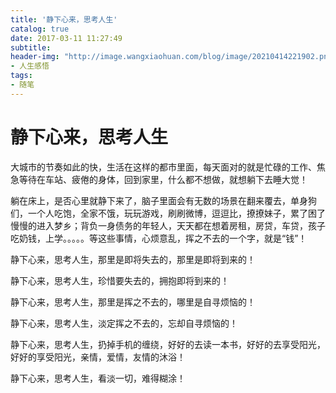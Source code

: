 ```yaml
---
title: '静下心来，思考人生'
catalog: true
date: 2017-03-11 11:27:49
subtitle:
header-img: "http://image.wangxiaohuan.com/blog/image/20210414221902.png"
- 人生感悟
tags:
- 随笔
---
```




# 静下心来，思考人生

大城市的节奏如此的快，生活在这样的都市里面，每天面对的就是忙碌的工作、焦急等待在车站、疲倦的身体，回到家里，什么都不想做，就想躺下去睡大觉！

躺在床上，是否心里就静下来了，脑子里面会有无数的场景在翻来覆去，单身狗们，一个人吃饱，全家不饿，玩玩游戏，刷刷微博，逗逗比，撩撩妹子，累了困了慢慢的进入梦乡；背负一身债务的年轻人，天天都在想着房租，房贷，车贷，孩子吃奶钱，上学。。。。。等这些事情，心烦意乱，挥之不去的一个字，就是“钱”！

静下心来，思考人生，那里是即将失去的，那里是即将到来的！

静下心来，思考人生，珍惜要失去的，拥抱即将到来的！

静下心来，思考人生，那里是挥之不去的，哪里是自寻烦恼的！

静下心来，思考人生，淡定挥之不去的，忘却自寻烦恼的！

静下心来，思考人生，扔掉手机的缠绕，好好的去读一本书，好好的去享受阳光，好好的享受阳光，亲情，爱情，友情的沐浴！

静下心来，思考人生，看淡一切，难得糊涂！